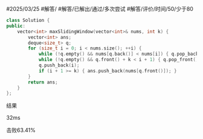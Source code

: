 #2025/03/25 #解答/ #解答/已解出/通过/多次尝试  #解答/评价/时间/50/少于80 

``` cpp
class Solution {
public:
    vector<int> maxSlidingWindow(vector<int>& nums, int k) {
	    vector<int> ans;
	    deque<size_t> q;
        for (size_t i = 0; i < nums.size(); ++i) {
	        while (!q.empty() && nums[q.back()] < nums[i]) { q.pop_back(); }
	        while (!q.empty() && q.front() + k < i + 1) { q.pop_front(); }
	        q.push_back(i);
	        if (i + 1 >= k) { ans.push_back(nums[q.front()]); }
        }
        return ans;
    }
};
```

结果

32ms

击败63.41%